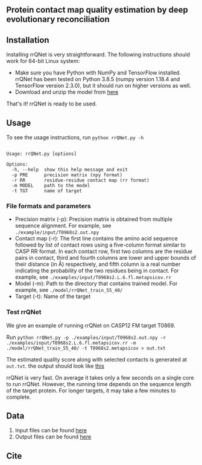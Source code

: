 <h2>Protein contact map quality estimation by deep evolutionary reconciliation</h2> 

<add desc. of rrQNet>

## Installation

Installing rrQNet is very straightforward. The following instructions should work for 64-bit Linux system:

- Make sure you have Python with NumPy and TensorFlow installed. rrQNet has been tested on Python 3.8.5 (numpy version 1.18.4 and TensorFlow version 2.3.0), but it should run on higher versions as well.
- Download and unzip the model from [here](watson.cse.eng.auburn.edu/home/project/recon3D/ConQuest/public_release/model.tar.gz)

That's it! rrQNet is ready to be used.

## Usage

To see the usage instructions, run `python rrQNet.py -h`

```

Usage: rrQNet.py [options]

Options:
  -h, --help  show this help message and exit
  -p PRE      precision matrix (npy format)
  -r RR       residue-residue contact map (rr format)
  -m MODEL    path to the model
  -t TGT      name of target

```

### File formats and parameters

- Precision matrix (-p): Precision matrix is obtained from multiple sequence alignment. For example, see `./example/input/T0968s2.out.npy`
- Contact map (-r): The first line contains the amino acid sequence followed by list of contact rows using a five-column format similar to CASP RR format. In each contact row, first two columns are the residue pairs in contact, third and fourth columns are lower and upper bounds of their distance (in Å) respectively, and fifth column is a real number indicating the probability of the two residues being in contact. For example, see `./examples/input/T0968s2.L.6.fl.metapsicov.rr`   
- Model (-m): Path to the directory that contains trained model. For example, see `./model/rrQNet_train_55_40/`
- Target (-t): Name of the target

### Test rrQNet

We give an example of running rrQNet on CASP12 FM target T0869.

Run `python rrQNet.py -p ./examples/input/T0968s2.out.npy -r ./examples/input/T0968s2.L.6.fl.metapsicov.rr -m ./model/rrQNet_train_55_40/ -t T0968s2.metapsicov > out.txt`

The estimated quality score along with selected contacts is generated at `out.txt`. the output should look like [this](examples/output/T0968s2.metapsicov.txt)

rrQNet is very fast. On average it takes only a few seconds on a single core to run rrQNet. However, the running time depends on the sequence length of the target protein. For longer targets, it may take a few minutes to complete.

## Data

1. Input files can be found [here](watson.cse.eng.auburn.edu/home/project/recon3D/ConQuest/public_release/inputs.tar.gz)
2. Output files can be found [here](watson.cse.eng.auburn.edu/home/project/recon3D/ConQuest/public_release/outputs.tar.gz)

## Cite
